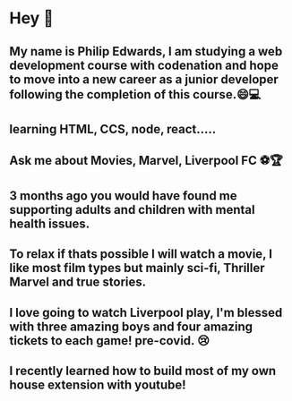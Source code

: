 
# Hey :wave:


## My name is Philip Edwards, I am studying a web development course with codenation and hope to move into a new career as a junior developer following the completion of this course.:smile::computer: 

## learning HTML, CCS, node, react.....

## Ask me about Movies, Marvel, Liverpool FC :soccer::trophy:

## 3 months ago you would have found me supporting adults and children with mental health issues.

## To relax if thats possible I will watch a movie, I like most film types but mainly sci-fi, Thriller Marvel and true stories.

## I love going to watch Liverpool play, I'm blessed with three amazing boys and four amazing tickets to each game! pre-covid. :cry:

## I recently learned how to build most of my own house extension with youtube!

